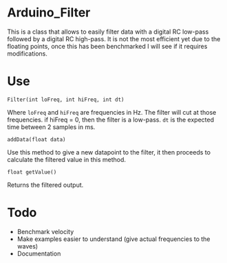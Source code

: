 # Arduino_Filter

This is a class that allows to easily filter data with a digital RC low-pass followed by a digital RC high-pass.
It is not the most efficient yet due to the floating points, once this has been benchmarked I will see if it requires modifications.


# Use

```Filter(int loFreq, int hiFreq, int dt)``` 

Where `loFreq` and `hiFreq` are frequencies in Hz. The filter will cut at those frequencies. if hiFreq = 0, then the filter is a low-pass. `dt` is the expected time between 2 samples in ms.


```addData(float data)```

Use this method to give a new datapoint to the filter, it then proceeds to calculate the filtered value in this method.

```float getValue()```

Returns the filtered output.


# Todo
* Benchmark velocity
* Make examples easier to understand (give actual frequencies to the waves)
* Documentation
